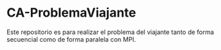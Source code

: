# CA-ProblemaViajante
Este repositorio es para realizar el problema del viajante tanto de forma secuencial como de forma paralela con MPI.
